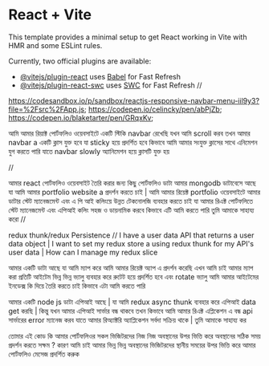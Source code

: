 # React + Vite

This template provides a minimal setup to get React working in Vite with HMR and some ESLint rules.

Currently, two official plugins are available:

- [@vitejs/plugin-react](https://github.com/vitejs/vite-plugin-react/blob/main/packages/plugin-react/README.md) uses [Babel](https://babeljs.io/) for Fast Refresh
- [@vitejs/plugin-react-swc](https://github.com/vitejs/vite-plugin-react-swc) uses [SWC](https://swc.rs/) for Fast Refresh
//

https://codesandbox.io/p/sandbox/reactjs-responsive-navbar-menu-iil9y3?file=%2Fsrc%2FApp.js;
https://codepen.io/celincky/pen/abPjZb;
https://codepen.io/blaketarter/pen/GRqxKv;



<!--  -->
আমি আমার রিয়াক্ট পোর্টফলিও ওয়েবসাইটে একটি স্টিকি navbar রেখেছি যখন আমি scroll করব তখন আমার navbar a  একটি ক্লাস যুক্ত হবে যা sticky  হয়ে প্রদর্শিত হবে কিভাবে আমি আমার সংযুক্ত ক্লাসের সাথে এনিমেশন যুগ করতে পারি যাতে navbar slowly অ্যানিমেশন হয়ে ক্লাসটি যুক্ত হয়
<!-- https://www.emgoto.com/ -->
<!-- https://tanstack.com/query/latest -->
<!-- https://redux-toolkit.js.org/ -->//
আমার react পোর্টফলিও ওয়েবসাইট তৈরি করার জন্য কিছু পোর্টফলিও ডাটা আমার mongodb ডাটাবেসে আছে যা আমি আমার portfolio website a  প্রদর্শন করতে চাই | আমি আমার রিয়েক্ট portfolio ওয়েবসাইটে আমার ডাটার স্টেট ম্যানেজমেন্ট এবং এ পি আই কলিংয়ে উন্নত টেকনোলজি ব্যবহার করতে চাই যা আমার রিএক্ট পোর্টফলিতে স্টেট ম্যানেজমেন্ট এবং এপিআই কলিং সহজ ও ডায়নামিক করবে কিভাবে এটি আমি করতে পারি তুমি আমাকে সাহায্য করো
//

redux thunk/redux Persistence
//
I have a user data API that returns a user data object | I want to set my redux store a using redux thunk for my API's user data | How can I manage my redux slice


আমার একটি ডাটা আছে যা আমি ম্যাপ করে আমি আমার রিয়েক্ট অ্যাপ এ প্রদর্শন করেছি এখন আমি চাই আমার ম্যাপ করা প্রতিটি আইটেম ভিন্ন ভিন্ন ভ্যালু ব্যবহার করে রুটেট হয়ে প্রদর্শিত হবে এবং rotate ভ্যালু আমি আমার আইটেমের ইনডেক্স কি দিয়ে তৈরি করতে চাই কিভাবে এটা আমি করতে পারি
<!--  -->
আমার একটি node js ডাটা এপিআই আছে | যা আমি redux async thunk  ব্যবহার করে এপিআই data get করছি | কিন্তু যখন আমার এপিআই সার্ভার বন্ধ থাকবে তখন কিভাবে আমি আমার  রিএক্ট এপ্লিকেশন এ বন্ধ api সার্ভারের error ম্যানেজ করব যাতে আমার রিঅ্যাক্টরি অ্যাপ্লিকেশন সর্বদা সক্রিয় থাকে | তুমি আমাকে সাহায্য কর


তোমার এই কোড কি আমার পোর্টফলিওর সকল ভিজিটরদের নিজ নিজ অবস্থানের উপর ভিত্তি করে অবস্থানের সঠিক সময় প্রদর্শন করতে সক্ষম ? কারণ আমি চাই আমার ভিন্ন ভিন্ন  অবস্থানের ভিজিটরদের  স্থানীয় সময়ের উপর ভিত্তি করে আমার পোর্টফলিও মেসেজ প্রদর্শিত করুক